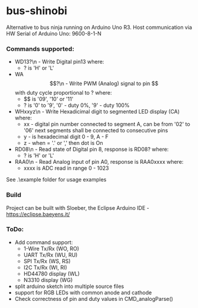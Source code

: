 # bus-shinobi
Alternative to bus ninja running on Arduino Uno R3.
Host communication via HW Serial of Arduino Uno: 9600-8-1-N

### Commands supported:
* WD13?\n - Write Digital pin13 where:
	* ? is 'H' or 'L'
* WA$$?\n - Write PWM (Analog) signal to pin $$ with duty cycle proportional to ? where:
	* $$ is '09', '10' or '11'
	* ? is '0' to '9', '0' - duty 0%, '9' - duty 100%
* WHxxyz\n - Write Hexadicimal digit to segmented LED display (CA) where:
	* xx - digital pin number connected to segment A, can be from '02' to '06'
			next segments shall be connected to consecutive pins
	* y - is hexadecimal digit 0 - 9, A - F
	* z - when = '.' or ',' then dot is On
* RD08\n - Read state of Digital pin 8, response is RD08? where:
    * ? is 'H' or 'L'
* RAA0\n - Read Analog input of pin A0, response is RAA0xxxx where:
	* xxxx is ADC read in range 0 - 1023

See .\example folder for usage examples

### Build
Project can be built with Sloeber, the Eclipse Arduino IDE - https://eclipse.baeyens.it/

### ToDo:
* Add command support:
	* 1-Wire Tx/Rx (WO, RO)
	* UART Tx/Rx (WU, RU)
	* SPI Tx/Rx (WS, RS)
	* I2C Tx/Rx (WI, RI)
	* HD44780 display (WL)
	* N3310 display (WG)
* split arduino sketch into multiple source files
* support for RGB LEDs with common anode and cathode
* Check correctness of pin and duty values in CMD_analogParse()

